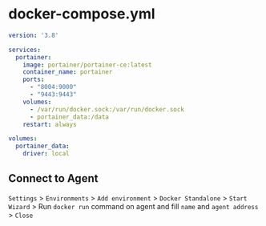 # docker-compose.yml

```yml
version: '3.8'

services:
  portainer:
    image: portainer/portainer-ce:latest
    container_name: portainer
    ports:
      - "8004:9000"
      - "9443:9443"
    volumes:
      - /var/run/docker.sock:/var/run/docker.sock
      - portainer_data:/data
    restart: always

volumes:
  portainer_data:
    driver: local

```

## Connect to Agent

`Settings` > `Environments` > `Add environment` > `Docker Standalone` > `Start Wizard` > Run `docker run` command on agent and fill `name` and `agent address` > `Close`
